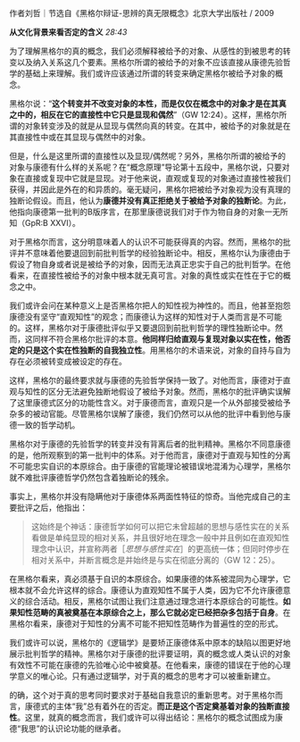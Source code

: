 作者刘哲｜节选自《黑格尔辩证-思辨的真无限概念》北京大学出版社 / 2009

**从文化背景来看否定的含义** _28:43_

为了理解黑格尔的真的概念，我们必须解释被给予的对象、从感性的到被思考的转变以及纳入关系这几个要素。黑格尔所谓的被给予的对象不应该直接从康德先验哲学的基础上来理解。我们或许应该通过所谓的转变来确定黑格尔被给予对象的概念。

黑格尔说：“**这个转变并不改变对象的本性，而是仅仅在概念中的对象才是在其真之中的，相反在它的直接性中它只是显现和偶然**”（GW 12:24）。这样，黑格尔所谓的对象转变涉及的就是从显现与偶然向真的转变。在其中，被给予的对象就是在其直接性中或在其显现与偶然中的对象。

但是，什么是这里所谓的直接性以及显现/偶然呢？另外，黑格尔所谓的被给予的对象与康德有什么样的关系呢？在“概念原理”导论第十五段中，黑格尔说，只要对象在直接或复现中它就是显现。对于他来说，直观或复现的对象通过直接性被我们获得，并因此是外在的和异质的。毫无疑问，黑格尔把被给予对象视为没有真理的独断论假设。而且，他认为**康德并没有真正拒绝关于被给予对象的独断论**。为此，他指向康德第一批判的B版序言，在那里康德说我们对于作为物自身的对象一无所知（GpR:B XXVI）。

对于黑格尔而言，这分明意味着人的认识不可能获得真的内容。然而，黑格尔的批评并不意味着他要退回到前批判哲学的经验独断论中。相反，黑格尔认为康德由于假设了物自身或者说是被给予的对象，因而无法真正忠实于自己的批判哲学。在他看来，在直接性被给予的对象中根本就无真可言。对象的真性或实在性在于它的概念之中。

我们或许会问在某种意义上是否黑格尔把人的知性视为神性的。而且，他甚至抱怨康德没有坚守“直观知性”的观念；而康德认为这样的知性对于人类而言是不可能的。这样，黑格尔对于康德批评似乎又要退回到前批判哲学的理性独断论中。然而，这同样不符合黑格尔批评的本意。**他同样归给直观与复现对象以实在性，他否定的只是这个实在性独断的自我独立性**。用黑格尔的术语来说，对象的自持与自为存在必须被转变成被设定的存在。

这样，黑格尔的最终要求就与康德的先验哲学保持一致了。对他而言，康德对于直观与知性的区分无法避免独断地假设了被给予对象。然而，黑格尔的批评确实误解了这里康德式区分的功能性含义。对于康德而言，直观只是一个从外部接受被给予杂多的被动官能。尽管黑格尔误解了康德，我们仍然可以从他的批评中看到他与康德一致的哲学动机。

黑格尔对于康德的先验哲学的转变并没有背离后者的批判精神。黑格尔不同意康德的是，他所观察到的第一批判中的体系。对于他而言，康德对于直观与知性的分离不可能忠实自识的本原综合。由于康德的官能理论被错误地混淆为心理学，黑格尔就不难批评康德哲学仍然包含着独断论的残余。

事实上，黑格尔并没有隐瞒他对于康德体系两面性特征的惊奇。当他完成自己的主要批评之后，他指出：

> 这始终是个神话：康德哲学如何可以把它未曾超越的思想与感性实在的关系看做是单纯显现的相对关系，并且很好地在理念一般中并且例如在直观知性理念中认识，并宣称两者［_思想与感性实在_］的更高统一体；但同时停步在相对关系中，并断言概念是并始终是与实在彻底分离的（GW 12：25）。

在黑格尔看来，真必须基于自识的本原综合。如果康德的体系被混同为心理学，它根本就不会允许这样的综合。康德认为直观知性不属于人类，因为它不允许康德意义的综合活动。相反，黑格尔试图让我们注意通过理念进行本原综合的可能性。**如果知性范畴的真被奠基在本原综合之上，那么它就必定已经把杂多包括于自身**。在黑格尔看来，康德对于知性的分离不可能不把知性范畴作为普遍性的空的形式。

我们或许可以说，黑格尔的《逻辑学》是要矫正康德体系中原本的缺陷以图更好地展示批判哲学的精神。黑格尔对于康德的批评要证明，真的概念或人类认识的对象有效性不可能在康德的先验唯心论中被奠基。在他看来，康德的错误在于他的心理学意义的唯心论。只有通过逻辑学，对于真的概念的思考才可以被重新建立。

的确，这个对于真的思考同时要求对于基础自我意识的重新思考。对于黑格尔而言，康德式的主体“我”总有着外在的否定。**而正是这个否定奠基着对象的独断直接性**。这里，就真的概念而言，我们或许可以得出结论：黑格尔的概念试图成为康德“我思”的认识论功能的继承者。